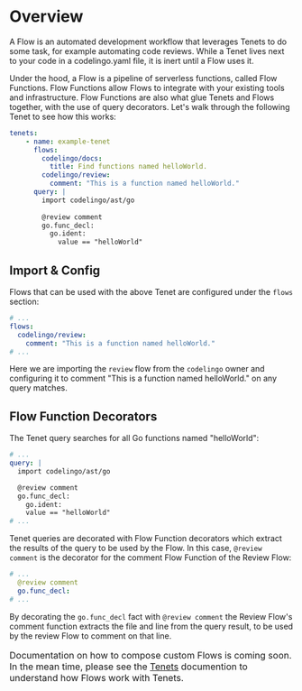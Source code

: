 # Overview

A Flow is an automated development workflow that leverages Tenets to do some task, for example automating code reviews. While a Tenet lives next to your code in a codelingo.yaml file, it is inert until a Flow uses it.

Under the hood, a Flow is a pipeline of serverless functions, called Flow Functions. Flow Functions allow Flows to integrate with your existing tools and infrastructure. Flow Functions are also what glue Tenets and Flows together, with the use of query decorators. Let's walk through the following Tenet to see how this works:

```yaml
tenets:
    - name: example-tenet
      flows:
        codelingo/docs:
          title: Find functions named helloWorld.
        codelingo/review:
          comment: "This is a function named helloWorld."
      query: |
        import codelingo/ast/go
        
        @review comment 
        go.func_decl:
          go.ident:
            value == "helloWorld"
```

## Import & Config

Flows that can be used with the above Tenet are configured under the `flows` section:

```yaml
# ...
flows:
  codelingo/review:
    comment: "This is a function named helloWorld."
# ...
```

Here we are importing the `review` flow from the `codelingo` owner and configuring it to comment "This is a function named helloWorld." on any query matches. 

## Flow Function Decorators

The Tenet query searches for all Go functions named "helloWorld":

```yaml
# ...
query: |
  import codelingo/ast/go

  @review comment
  go.func_decl:
    go.ident:
    value == "helloWorld"
# ...
```

 Tenet queries are decorated with Flow Function decorators which extract the results of the query to be used by the Flow. In this case, `@review comment` is the decorator for the comment Flow Function of the Review Flow:

```yaml
# ...
  @review comment
  go.func_decl:
# ...
```

By decorating the `go.func_decl` fact with `@review comment` the Review Flow's comment function extracts the file and line from the query result, to be used by the review Flow to comment on that line.

<div class="alert alert-info">
  <p style="font-size:16px;">
  Documentation on how to compose custom Flows is coming soon. In the mean time, please see the <a href="/docs/concepts/tenets/">Tenets</a> documention to understand how Flows work with Tenets. 
</p>
</div>
